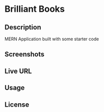 # Brilliant Books

## Description
MERN Application built with some starter code

## Screenshots

## Live URL

## Usage

## License

